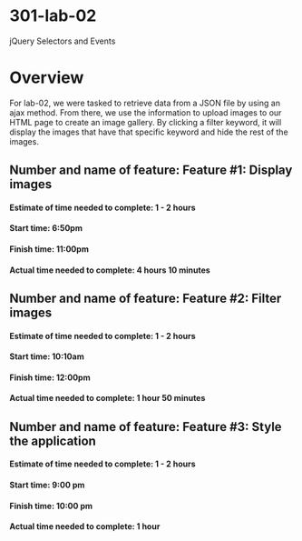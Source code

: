 # 301-lab-02
 jQuery Selectors and Events

# Overview
For lab-02, we were tasked to retrieve data from a JSON file by using an ajax method. From there, we use the information to upload images to our HTML page to create an image gallery. By clicking a filter keyword, it will display the images that have that specific keyword and hide the rest of the images.


## Number and name of feature: Feature #1: Display images

#### Estimate of time needed to complete: 1 - 2 hours

#### Start time: 6:50pm

#### Finish time: 11:00pm

#### Actual time needed to complete: 4 hours 10 minutes


## Number and name of feature: Feature #2: Filter images

#### Estimate of time needed to complete: 1 - 2 hours

#### Start time: 10:10am

#### Finish time: 12:00pm

#### Actual time needed to complete: 1 hour 50 minutes


## Number and name of feature: Feature #3: Style the application

#### Estimate of time needed to complete: 1 - 2 hours

#### Start time: 9:00 pm

#### Finish time: 10:00 pm

#### Actual time needed to complete: 1 hour
